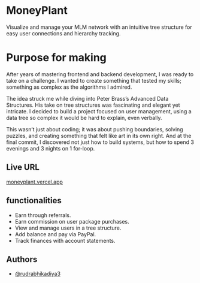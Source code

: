 # MoneyPlant

Visualize and manage your MLM network with an intuitive tree structure for easy user connections and hierarchy tracking.

# Purpose for making

After years of mastering frontend and backend development, I was ready to take on a challenge. I wanted to create something that tested my skills; something as complex as the algorithms I admired.

The idea struck me while diving into Peter Brass’s Advanced Data Structures. His take on tree structures was fascinating and elegant yet intricate. I decided to build a project focused on user management, using a data tree so complex it would be hard to explain, even verbally.

This wasn’t just about coding; it was about pushing boundaries, solving puzzles, and creating something that felt like art in its own right. And at the final commit, I discovered not just how to build systems, but how to spend 3 evenings and 3 nights on 1 for-loop.

## Live URL

[moneyplant.vercel.app](https://moneyplant.vercel.app/)

## functionalities

- Earn through referrals.
- Earn commission on user package purchases.
- View and manage users in a tree structure.
- Add balance and pay via PayPal.
- Track finances with account statements.

## Authors

- [@rudrabhikadiya3](https://www.github.com/rudrabhikadiya3)
